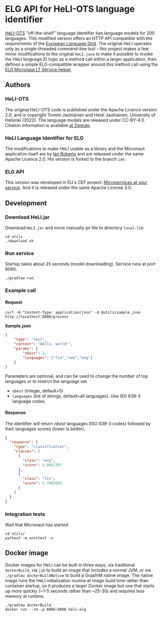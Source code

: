 # ELG API for HeLI-OTS language identifier

[HeLI-OTS](https://zenodo.org/record/7066611) "off-the-shelf" language identifier
has language models for 200 languages.
This modified version offers an HTTP API compatible with the requirements of the
[European Language Grid](https://www.european-language-grid.eu).
The original HeLI operates only as a single-threaded command-line tool - this project
makes a few minor modifications to the original `HeLI.java` to make it possible to invoke
the HeLI language ID logic as a method call within a larger application, then defines a
simple ELG-compatible wrapper around this method call using the
[ELG Micronaut LT Service helper](https://gitlab.com/european-language-grid/platform/lt-service-micronaut).

## Authors

### HeLI-OTS

The original HeLI-OTS code is published under the Apache Licence version 2.0,
and is copyright Tommi Jauhiainen and Heidi Jauhiainen, University of Helsinki (2022).
The language models are released under CC-BY-4.0.
Citation information is available [at Zenodo](https://doi.org/10.5281/zenodo.7066611).

### HeLI Language Identifier for ELG

The modifications to make HeLI usable as a library and the Micronaut application itself are by
[Ian Roberts](https://gitlab.com/i.roberts/heli-elg)
and are released under the same Apache Licence 2.0. His version is forked to the branch `ian`.

### ELG API

This version was developed in EU's CEF project:
[Microservices at your service](https://www.lingsoft.fi/en/microservices-at-your-service-bridging-gap-between-nlp-research-and-industry).
And it is released under the same Apache License 2.0.

## Development

### Download HeLI.jar

Download `HeLI.jar` and move manually jar file to directory `local-lib`:

```
cd utils
./download.sh
```

### Run service

Startup takes about 25 seconds (model downloading). Service runs at port 8080.

```
./gradlew run
```

### Example call

#### Request

```
curl -H "Content-Type: application/json" -d @utils/sample.json http://localhost:8080/process
```

**Sample.json**

```json
{
    "type": "text",
    "content": "Hello, world!",
    "params": {
        "nbest": 2,
        "languages": ["fin","swe","eng"]
    }
}
```

Parameters are optional, and can be used to change the number of top languages
or to restrict the language set.

- `nbest` (integer, default=5)
- `languages` (list of strings, default=all languages). Use ISO 639-3 language codes.

#### Response

The identifier will return *nbest* languages (ISO 639-3 codes) followed by their
languages scores (lower is better).

```json
{
  "response": {
    "type": "classification",
    "classes": [
      {
        "class": "eng",
        "score": 3.9662707
      },
      {
        "class": "fin",
        "score": 5.7083645
      }
    ]
  }
}
```

### Integration tests

Wait that Micronaut has started

```
cd utils/
python3 -m unittest -v
```

## Docker image

Docker images for HeLI can be built in three ways, via traditional `dockerBuild`,
via `jib` to build an image that includes a normal JVM, or via
`./gradlew dockerBuildNative` to build a GraalVM native image.
The native image runs the HeLI initialization routine at image build time
rather than container startup, so it produces a larger Docker image but one
that starts up more quickly (~1-5 seconds rather than ~25-30) and requires less
memory at runtime.

```
./gradlew dockerBuild
docker run --rm -p 8080:8080 heli-elg
```
